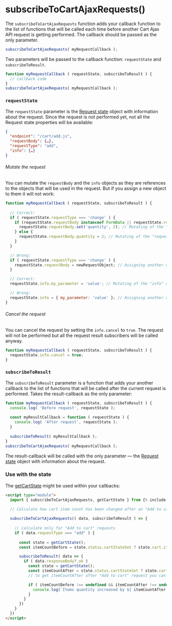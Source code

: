 # subscribeToCartAjaxRequests()
The `subscribeToCartAjaxRequests` function adds your callback function to the list of functions that will be called each time before another Cart Ajax API request is getting performed.
The callback should be passed as the only parameter.

```javascript
subscribeToCartAjaxRequests( myRequestCallback );
```

Two parameters will be passed to the callback function: `requestState` and `subscribeToResult`.
```javascript
function myRequestCallback ( requestState, subscribeToResult ) {
  // callback code
}
subscribeToCartAjaxRequests( myRequestCallback );
```

### `requestState`

The `requestState` parameter is the [Request state](/reference/requestState/) object with information about the request. Since the request is not performed yet, not all the Request state properties will be available:
```json
{
  "endpoint": "/cart/add.js",
  "requestBody": {…},
  "requestType": "add",
  "info": {…}
}
```
###### Mutate the request
You can mutate the `requestBody` and the `info` objects as they are references to the objects that will be used in the request. But if you assign a new object to them it will not work:
```javascript
function myRequestCallback ( requestState, subscribeToResult ) {
  
  // Correct:
  if ( requestState.requestType === 'change' ) {
    if (requestState.requestBody instanceof FormData || requestState.requestBody instanceof URLSearchParams) {
      requestState.requestBody.set('quantity', 2); // Mutating of the "requestBody" object is allowed
    } else {
      requestState.requestBody.quantity = 2; // Mutating of the "requestBody" object is allowed
    }
  }

  // Wrong:
  if ( requestState.requestType === 'change' ) {
    requestState.requestBody = newRequestObject; // Assigning another object to the "requestBody" doesn't work
  }

  // Correct:
  requestState.info.my_parameter = 'value'; // Mutating of the "info" object is allowed

  // Wrong:
  requestState.info = { my_parameter: 'value' }; // Assigning another object to the "info" doesn't work
}
```

###### Cancel the request
You can cancel the request by setting the `info.cancel` to `true`. The request will not be performed but all the request result subscribers will be called anyway.
```javascript
function myRequestCallback ( requestState, subscribeToResult ) {
  requestState.info.cancel = true;
}
```

### `subscribeToResult`

The `subscribeToResult` parameter is a function that adds your another callback to the list of functions that will be called after the current request is performed. Takes the result-callback as the only parameter:
```javascript
function myRequestCallback ( requestState, subscribeToResult ) {
  console.log( 'Before request', requestState );
  
  const myResultCallback = function ( requestState ) {
    console.log( 'After request', requestState );
  }
  
  subscribeToResult( myResultCallback );
}
subscribeToCartAjaxRequests( myRequestCallback );
```
The result-callback will be called with the only parameter — the [Request state](/reference/requestState/) object with information about the request.

### Use with the state
The [getCartState](/reference/getCartState/) might be used within your callbacks:

```html
<script type="module">
  import { subscribeToCartAjaxRequests, getCartState } from {% include code/last-release-file-name.html asset_url=true %}

  // Calculate how cart item count has been changed after an "Add to cart" request
  
  subscribeToCartAjaxRequests(( data, subscribeToResult ) => {
    
    // calculate only for "Add to cart" requests
    if ( data.requestType === "add" ) {
  
      const state = getCartState();
      const itemCountBefore = state.status.cartStateSet ? state.cart.item_count : undefined;

      subscribeToResult( data => {
        if ( data.responseBody?.ok )
          const state = getCartState();
          const itemCountAfter = state.status.cartStateSet ? state.cart.item_count : undefined;
          // to get itemCountAfter after "Add to cart" request you can also use data.extraResponseData.body.item_count 

          if ( itemCountBefore !== undefined && itemCountAfter !== undefined ) {
            console.log(`Items quantity increased by ${ itemCountAfter - itemCountBefore } pcs`);
          }
        }
      })
    }
  })
</script>

```
